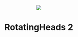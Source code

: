 <div align="center">
<!-- Image -->
<br>
<img src="https://i.imgur.com/bR1xwCD.png">

# RotatingHeads 2
</div>

